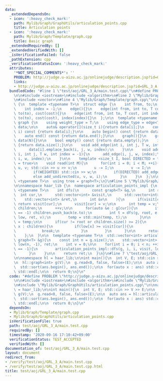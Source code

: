 ```yaml
---
data:
  _extendedDependsOn:
  - icon: ':heavy_check_mark:'
    path: Mylib/Graph/GraphUtils/articulation_points.cpp
    title: Articulation points
  - icon: ':heavy_check_mark:'
    path: Mylib/Graph/Template/graph.cpp
    title: Basic graph
  _extendedRequiredBy: []
  _extendedVerifiedWith: []
  _isVerificationFailed: false
  _pathExtension: cpp
  _verificationStatusIcon: ':heavy_check_mark:'
  attributes:
    '*NOT_SPECIAL_COMMENTS*': ''
    PROBLEM: http://judge.u-aizu.ac.jp/onlinejudge/description.jsp?id=GRL_3_A
    links:
    - http://judge.u-aizu.ac.jp/onlinejudge/description.jsp?id=GRL_3_A
  bundledCode: "#line 1 \"test/aoj/GRL_3_A/main.test.cpp\"\n#define PROBLEM \"http://judge.u-aizu.ac.jp/onlinejudge/description.jsp?id=GRL_3_A\"\
    \n\n#include <iostream>\n#include <algorithm>\n#line 2 \"Mylib/Graph/Template/graph.cpp\"\
    \n#include <vector>\n#line 4 \"Mylib/Graph/Template/graph.cpp\"\n\nnamespace haar_lib\
    \ {\n  template <typename T>\n  struct edge {\n    int from, to;\n    T cost;\n\
    \    int index = -1;\n    edge(){}\n    edge(int from, int to, T cost): from(from),\
    \ to(to), cost(cost){}\n    edge(int from, int to, T cost, int index): from(from),\
    \ to(to), cost(cost), index(index){}\n  };\n\n  template <typename T>\n  struct\
    \ graph {\n    using weight_type = T;\n    using edge_type = edge<T>;\n\n    std::vector<std::vector<edge<T>>>\
    \ data;\n\n    auto& operator[](size_t i){return data[i];}\n    const auto& operator[](size_t\
    \ i) const {return data[i];}\n\n    auto begin() const {return data.begin();}\n\
    \    auto end() const {return data.end();}\n\n    graph(){}\n    graph(int N):\
    \ data(N){}\n\n    bool empty() const {return data.empty();}\n    int size() const\
    \ {return data.size();}\n\n    void add_edge(int i, int j, T w, int index = -1){\n\
    \      data[i].emplace_back(i, j, w, index);\n    }\n\n    void add_undirected(int\
    \ i, int j, T w, int index = -1){\n      add_edge(i, j, w, index);\n      add_edge(j,\
    \ i, w, index);\n    }\n\n    template <size_t I, bool DIRECTED = true, bool WEIGHTED\
    \ = true>\n    void read(int M){\n      for(int i = 0; i < M; ++i){\n        int\
    \ u, v; std::cin >> u >> v;\n        u -= I;\n        v -= I;\n        T w = 1;\n\
    \        if(WEIGHTED) std::cin >> w;\n        if(DIRECTED) add_edge(u, v, w, i);\n\
    \        else add_undirected(u, v, w, i);\n      }\n    }\n  };\n\n  template\
    \ <typename T>\n  using tree = graph<T>;\n}\n#line 5 \"Mylib/Graph/GraphUtils/articulation_points.cpp\"\
    \n\nnamespace haar_lib {\n  namespace articulation_points_impl {\n    template\
    \ <typename T>\n    int dfs(\n      const graph<T> &g,\n      int root,\n    \
    \  int cur,\n      std::vector<int> &visit,\n      std::vector<int> &low,\n  \
    \    std::vector<int> &ret,\n      int &v\n    ){\n      if(visit[cur] != -1)\
    \ return visit[cur];\n      visit[cur] = v;\n\n      int temp = v;\n      std::vector<int>\
    \ children;\n      ++v;\n\n      for(auto &e : g[cur]){\n        if(visit[e.to]\
    \ == -1) children.push_back(e.to);\n        int t = dfs(g, root, e.to, visit,\
    \ low, ret, v);\n        temp = std::min(temp, t);\n      }\n\n      low[cur]\
    \ = temp;\n\n      if(cur != root or children.size() >= 2){\n        for(auto\
    \ x : children){\n          if(low[x] >= visit[cur]){\n            ret.push_back(cur);\n\
    \            break;\n          }\n        }\n      }\n\n      return low[cur];\n\
    \    };\n  }\n\n  template <typename T>\n  std::vector<int> articulation_points(const\
    \ graph<T> &g){\n    const int n = g.size();\n    std::vector<int> visit(n, -1),\
    \ low(n, -1), ret;\n    int v = 0;\n\n    for(int i = 0; i < n; ++i){\n      if(visit[i]\
    \ == -1){\n        articulation_points_impl::dfs(g, i, i, visit, low, ret, v);\n\
    \      }\n    }\n\n    return ret;\n  }\n}\n#line 7 \"test/aoj/GRL_3_A/main.test.cpp\"\
    \n\nnamespace hl = haar_lib;\n\nint main(){\n  int V, E; std::cin >> V >> E;\n\
    \n  hl::graph<int> g(V);\n  g.read<0, false, false>(E);\n\n  auto ans = hl::articulation_points(g);\n\
    \  std::sort(ans.begin(), ans.end());\n\n  for(auto x : ans) std::cout << x <<\
    \ std::endl;\n\n  return 0;\n}\n"
  code: "#define PROBLEM \"http://judge.u-aizu.ac.jp/onlinejudge/description.jsp?id=GRL_3_A\"\
    \n\n#include <iostream>\n#include <algorithm>\n#include \"Mylib/Graph/Template/graph.cpp\"\
    \n#include \"Mylib/Graph/GraphUtils/articulation_points.cpp\"\n\nnamespace hl\
    \ = haar_lib;\n\nint main(){\n  int V, E; std::cin >> V >> E;\n\n  hl::graph<int>\
    \ g(V);\n  g.read<0, false, false>(E);\n\n  auto ans = hl::articulation_points(g);\n\
    \  std::sort(ans.begin(), ans.end());\n\n  for(auto x : ans) std::cout << x <<\
    \ std::endl;\n\n  return 0;\n}\n"
  dependsOn:
  - Mylib/Graph/Template/graph.cpp
  - Mylib/Graph/GraphUtils/articulation_points.cpp
  isVerificationFile: true
  path: test/aoj/GRL_3_A/main.test.cpp
  requiredBy: []
  timestamp: '2020-09-16 17:10:42+09:00'
  verificationStatus: TEST_ACCEPTED
  verifiedWith: []
documentation_of: test/aoj/GRL_3_A/main.test.cpp
layout: document
redirect_from:
- /verify/test/aoj/GRL_3_A/main.test.cpp
- /verify/test/aoj/GRL_3_A/main.test.cpp.html
title: test/aoj/GRL_3_A/main.test.cpp
---
```

